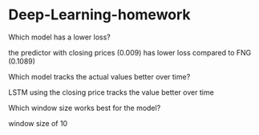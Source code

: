 # Deep-Learning-homework

Which model has a lower loss?

the predictor with closing prices (0.009) has lower loss compared to FNG (0.1089)

Which model tracks the actual values better over time?

LSTM using the closing price tracks the value better over time

Which window size works best for the model?

window size of 10